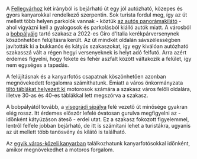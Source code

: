 A [Fellegvárhoz](#geo:Visegr%C3%A1di%20Fellegv%C3%A1r@47.793674,18.981777/?b=A%20Fellegv%C3%A1r%20orsz%C3%A1gunk%20egyik%20legnevezetesebb%20v%C3%A1ra.%20Gyakran%20rendezv%C3%A9nyeket%20tekinthet%C3%BCnk%20meg%20itt,%20%C3%A9s%20mindig%20csod%C3%A1s%20kil%C3%A1t%C3%A1s%20ny%C3%ADlik%20a%20Dunakanyarra.%0A%0AA%20parkol%C3%B3j%C3%A1ban%20sajnos%20nem%20mindig%20van%20el%C3%A9g%20hely%20meg%C3%A1llni.%20A%20honlapj%C3%A1n%20t%C3%A1j%C3%A9koz%C3%B3dhatunk%20a%20nyitvatart%C3%A1sr%C3%B3l%20%C3%A9s%20jegy%C3%A1rakr%C3%B3l:%20%3Chttps://parkerdo.hu/turizmus/latnivalok/visegradi-fellegvar/%3E.) két irányból is bejárható út egy jól autózható, közepes és gyors kanyarokkal rendelkező szerpentin. Sok turista fordul meg, így az út mellett több helyen parkolók vannak - köztük [az autós panorámakilátó](#geo:Aut%C3%B3s%20Panor%C3%A1makil%C3%A1t%C3%B3@47.787262,18.979574/?b=Egy%20kis%20parkol%C3%B3%20tal%C3%A1lhat%C3%B3%20itt,%20ahol%20gy%C3%B6ny%C3%B6r%C5%B1%20aut%C3%B3s%20k%C3%A9pek%20k%C3%A9sz%C3%ADthet%C5%91ek%20a%20Dunakanyarral%20a%20h%C3%A1tt%C3%A9rben.) - ahol vigyázni kell a gyalogosok és parkolásból kiálló autók miatt. A városból a [bobpályáig](#geo:Visegr%C3%A1di%20Bob%C3%A1lya@47.793656,18.99074/?b=A%20bobp%C3%A1lya%20nyitvatart%C3%A1s%C3%A1r%C3%B3l%20%C3%A9s%20%C3%A1rair%C3%B3l%20a%20honlapj%C3%A1n%20lehet%20t%C3%A1j%C3%A9koz%C3%B3dni:%20%3Chttp://visegrad.bobozas.hu/%3E.) tartó szakasz a 2022-es Giro d'Italia kerékpárversenynek köszönhetően felújításra került. Az út mindkét oldalán sávszélességben javították ki a bukkanós és kátyús szakaszokat, így egy kiválóan autózható szakasszá vált a régen hegyi versenyeknek is helyt adó felfutó. Arra azért érdemes figyelni, hogy fekete és fehér aszfalt között váltakozik a felület, így nem egységes a tapadás.

A felújításnak és a kanyarfotós csapatnak köszönhetően azonban megnövekedett forgalomra számíthatunk. Emiatt a város önkormányzata [tiltó táblákat helyezett ki](https://www.visegrad.hu/aktualis/varoshazi-hirek/tajekoztato-forgalmi-rend-valtozasrol) motorosok számára a szakasz város felőli oldalára, illetve 30-as és 40-es táblákkal lett megszórva a szakasz.

A bobpályától tovább, a [visegrádi sípálya](#geo:Nagyvill%C3%A1m%20S%C3%ADp%C3%A1lya@47.799164,18.989175/?b=A%20s%C3%ADp%C3%A1lya%20honlapja:%20%3Chttps://www.visegradsipalya.hu/%3E) felé vezető út minősége gyakran elég rossz. Itt érdemes először lefelé óvatosan gurulva megfigyelni az - időnként kátyúzáson áteső - erdei utat. Ez a szakasz fokozott figyelemmel, lentről felfele jobban bejárható, de itt is számítani lehet a turistákra, ugyanis az út mellett több tanösvény és kilátó is található.

Az [egyik város-közeli kanyarban](#geo:Kanyarfot%C3%B3s%20Pont@47.782727,18.986981/?b=Ide%20id%C5%91nk%C3%A9nt%20kitelep%C3%BCl%20egy%20kanyarfot%C3%B3s%20t%C3%A1rsas%C3%A1g,%20akik%20k%C3%A9pet%20k%C3%A9sz%C3%ADthetnek%20a%20kanyarg%C3%A1sodr%C3%B3l.%20%C3%89rdemes%20megn%C3%A9zni%20az%20adott%20napi%20esem%C3%A9nyeket%20az%20%5Baut%C3%B3s%20napt%C3%A1rban%5D%28https://sp3eder.github.io/autosesemenyek/%29,%20hogy%20k%C3%B6nnyen%20megtal%C3%A1ld%20a%20fot%C3%B3st.) találkozhatunk kanyarfotósokkal időnként, amikor megnövekedhet a motoros forgalom.
